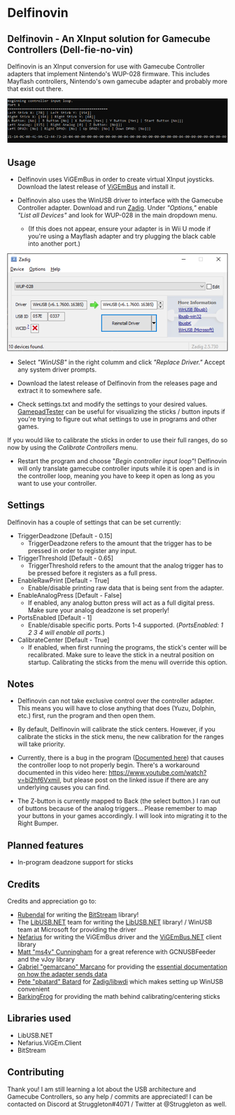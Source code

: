 # Delfinovin
Delfinovin - An XInput solution for Gamecube Controllers (Dell-fie-no-vin)
------------
Delfinovin is an XInput conversion for use with Gamecube Controller adapters that implement Nintendo's WUP-028 firmware.
This includes Mayflash controllers, Nintendo's own gamecube adapter and probably more that exist out there.

![](https://github.com/Struggleton/Delfinovin/blob/master/Delfinovin/resources/Delfinovin%20-%20Screenshot%20Debug.png)

## Usage
- Delfinovin uses ViGEmBus in order to create virtual XInput joysticks. Download the latest release of [ViGEmBus](https://github.com/ViGEm/ViGEmBus/releases/tag/setup-v1.16.116 "ViGEmBus") and install it.

- Delfinovin also uses the WinUSB driver to interface with the Gamecube Controller adapter. Download and run [Zadig](https://zadig.akeo.ie/ "Zadig"). Under *"Options,"* enable *"List all Devices"* and look for WUP-028 in the main dropdown menu.

	- (If this does not appear, ensure your adapter is in Wii U mode if you're using a Mayflash adapter and try plugging the black cable into another port.)

![](https://github.com/Struggleton/Delfinovin/blob/master/Delfinovin/resources/Zadig%20Icon.png)
- Select *"WinUSB"* in the right columm and click *"Replace Driver."* Accept any system driver prompts. 

- Download the latest release of Delfinovin from the releases page and extract it to somewhere safe. 

- Check settings.txt and modify the settings to your desired values. [GamepadTester](https://gamepad-tester.com/ "Gamepad Tester") can be useful for visualizing the sticks / button inputs if you're trying to figure out what settings to use in programs and other games. 

If you would like to calibrate the sticks in order to use their full ranges, do so now by using the *Calibrate Controllers* menu. 
- Restart the program and choose "*Begin controller input loop"*! Delfinovin will only translate gamecube controller inputs while it is open and is in the controller loop, meaning you have to keep it open as long as you want to use your controller.

## Settings
Delfinovin has a couple of settings that can be set currently:

- TriggerDeadzone [Default - 0.15]
	-  TriggerDeadzone refers to the amount that the trigger has to be pressed in order to register any input.
- TriggerThreshold [Default - 0.65]
	-  TriggerThreshold refers to the amount that the analog trigger has to be pressed before it registers as a full press.
- EnableRawPrint [Default - True]
	-  Enable/disable printing raw data that is being sent from the adapter.
- EnableAnalogPress [Default - False]
	- If enabled, any analog button press will act as a full digital press. Make sure your analog deadzone is set properly!
- PortsEnabled [Default - 1]
	- Enable/disable specific ports. Ports 1-4 supported. (*PortsEnabled: 1 2 3 4 will enable all ports.*)
- CalibrateCenter [Default - True]
	- If enabled, when first running the programs, the stick's center will be recalibrated. Make sure to leave the stick in a neutral position on startup. Calibrating the sticks from the menu will override this option.

## Notes
- Delfinovin can not take exclusive control over the controller adapter. This means you will have to close anything that does (Yuzu, Dolphin, etc.) first, run the program and then open them. 

- By default, Delfinovin will calibrate the stick centers. However, if you calibrate the sticks in the stick menu, the new calibration for the ranges will take priority. 

- Currently, there is a bug in the program ([Documented here](https://github.com/Struggleton/Delfinovin/issues/2)) that causes the controller loop to not properly begin. There's a workaround documented in this video here: https://www.youtube.com/watch?v=bi2hf6VxmiI, but please post on the linked issue if there are any underlying causes you can find.

- The Z-button is currently mapped to Back (the select button.) I ran out of buttons because of the analog triggers... Please remember to map your buttons in your games accordingly. I will look into migrating it to the Right Bumper.


## Planned features
- In-program deadzone support for sticks

## Credits
Credits and appreciation go to:
- [Rubendal](https://github.com/rubendal) for writing the [BitStream](https://github.com/rubendal/BitStream) library!
- The [LibUSB.NET](https://github.com/LibUsbDotNet) team for writing the [LibUSB.NET](https://github.com/LibUsbDotNet/LibUsbDotNet) library! / WinUSB team at Microsoft for providing the driver
- [Nefarius](https://github.com/nefarius) for writing the ViGEmBus driver and the [ViGEmBus.NET](https://github.com/ViGEm/ViGEm.NET) client library
- [Matt "ms4v" Cunningham](https://bitbucket.org/elmassivo/) for a great reference with GCNUSBFeeder and the vJoy library
- [Gabriel "gemarcano" Marcano](https://github.com/gemarcano) for providing the [essential documentation on how the adapter sends data](https://github.com/gemarcano/GCN_Adapter-Driver/tree/master/docs)
- [Pete "pbatard" Batard](https://github.com/pbatard) for [Zadig/libwdi](https://github.com/pbatard/libwdi) which makes setting up WinUSB convenient
- [BarkingFrog](https://twitter.com/Barking_Frogssb) for providing the math behind calibrating/centering sticks

## Libraries used
- LibUSB.NET
- Nefarius.ViGEm.Client
- BitStream

## Contributing
Thank you! I am still learning a lot about the USB architecture and Gamecube Controllers, so any help / commits are appreciated! I can be contacted on Discord at Struggleton#4071 / Twitter at @Struggleton as well.
